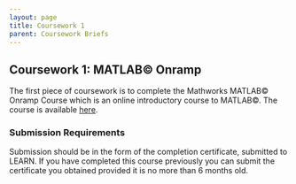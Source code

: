 ```yaml
---
layout: page
title: Coursework 1
parent: Coursework Briefs
---
```


## Coursework 1: MATLAB&copy; Onramp

The first piece of coursework is to complete the Mathworks MATLAB&copy; Onramp Course which is an online introductory course to MATLAB&copy;. The course is available [here](https://uk.mathworks.com/learn/tutorials/matlab-onramp.html).

### Submission Requirements

Submission should be in the form of the completion certificate, submitted to LEARN.  If you have completed this course previously you can submit the certificate you obtained provided it is no more than 6 months old.
